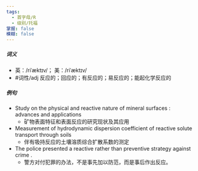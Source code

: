 ```yaml
---
tags:
  - 首字母/R
  - 级别/托福
掌握: false
模糊: false
---
```

##### 词义
- 英：/riˈæktɪv/； 美：/riˈæktɪv/
- #词性/adj  反应的；回应的；有反应的；易反应的；能起化学反应的
##### 例句
- Study on the physical and reactive nature of mineral surfaces : advances and applications
	- 矿物表面特征和表面反应的研究现状及其应用
- Measurement of hydrodynamic dispersion coefficient of reactive solute transport through soils
	- 伴有吸持反应的土壤溶质综合扩散系数的测定
- The police presented a reactive rather than preventive strategy against crime .
	- 警方对付犯罪的办法，不是事先加以防范，而是事后作出反应。
